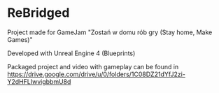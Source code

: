 # ReBridged

Project made for GameJam "Zostań w domu rób gry (Stay home, Make Games)"

Developed with Unreal Engine 4 (Blueprints)

Packaged project and video with gameplay can be found in https://drive.google.com/drive/u/0/folders/1C08DZ21dYfJ2zi-Y2dHFLIwvigbbmU8d

